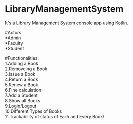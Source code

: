 # LibraryManagementSystem
It's a Library Management System console app using Kotlin.  


#Actors\
  *Admin\
  *Faculty\
  *Student

#Functionalities:\
1.Adding a Book\
2.Removeing a Book\
3.Issue a Book\
4.Return a Book\
5.Renew a Book\
6.Fine calculation\
7.Add a Student\
8.Show all Books\
9.Login/Logout\
10.Different Types of Books\
11.Trackability of status of Each and Every Book\
